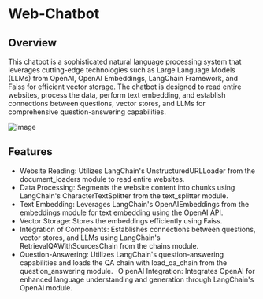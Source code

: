 # Web-Chatbot

## Overview
This chatbot is a sophisticated natural language processing system that leverages cutting-edge technologies such as Large Language Models (LLMs) from OpenAI, OpenAI Embeddings, LangChain Framework, and Faiss for efficient vector storage. The chatbot is designed to read entire websites, process the data, perform text embedding, and establish connections between questions, vector stores, and LLMs for comprehensive question-answering capabilities.

![image](https://github.com/Aditya3012Purwar/Web-Chatbot/assets/103439955/5eaa28bc-e25e-45db-945c-55003c994c31)


## Features
- Website Reading: Utilizes LangChain's UnstructuredURLLoader from the document_loaders module to read entire websites.
- Data Processing: Segments the website content into chunks using LangChain's CharacterTextSplitter from the text_splitter module.
- Text Embedding: Leverages LangChain's OpenAIEmbeddings from the embeddings module for text embedding using the OpenAI API.
- Vector Storage: Stores the embeddings efficiently using Faiss.
- Integration of Components: Establishes connections between questions, vector stores, and LLMs using LangChain's RetrievalQAWithSourcesChain from the chains module.
- Question-Answering: Utilizes LangChain's question-answering capabilities and loads the QA chain with load_qa_chain from the question_answering module.
-O penAI Integration: Integrates OpenAI for enhanced language understanding and generation through LangChain's OpenAI module.
